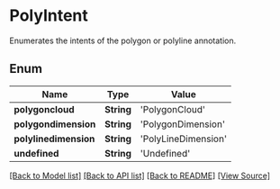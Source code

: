 # PolyIntent
Enumerates the intents of the polygon or polyline annotation.

## Enum
Name | Type | Value
------------ | ------------- | -------------
**polygoncloud** | **String** | 'PolygonCloud'
**polygondimension** | **String** | 'PolygonDimension'
**polylinedimension** | **String** | 'PolyLineDimension'
**undefined** | **String** | 'Undefined'

[[Back to Model list]](../README.md#documentation-for-models) [[Back to API list]](../README.md#documentation-for-api-endpoints) [[Back to README]](../README.md) [[View Source]](../AsposePdfCloud/Models/PolyIntent.swift)

